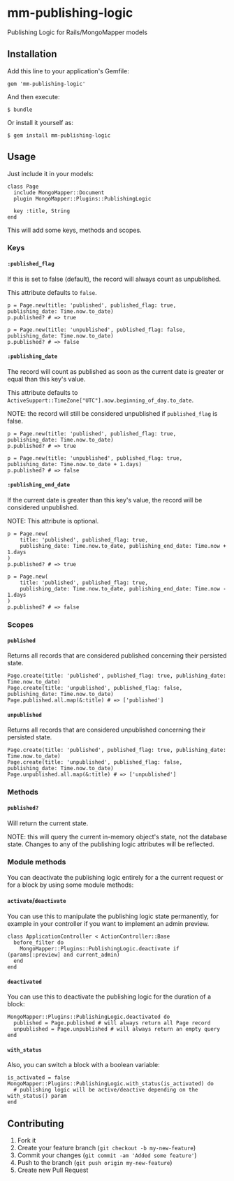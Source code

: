 # mm-publishing-logic

Publishing Logic for Rails/MongoMapper models

## Installation

Add this line to your application's Gemfile:

    gem 'mm-publishing-logic'

And then execute:

    $ bundle

Or install it yourself as:

    $ gem install mm-publishing-logic

## Usage

Just include it in your models:

    class Page
      include MongoMapper::Document
      plugin MongoMapper::Plugins::PublishingLogic

      key :title, String
    end

This will add some keys, methods and scopes.

### Keys

#### `:published_flag`
If this is set to false (default), the record will always count as unpublished.

This attribute defaults to `false`.

    p = Page.new(title: 'published', published_flag: true, publishing_date: Time.now.to_date)
    p.published? # => true

    p = Page.new(title: 'unpublished', published_flag: false, publishing_date: Time.now.to_date)
    p.published? # => false

#### `:publishing_date`
The record will count as published as soon as the current date is greater or equal than this key's value.

This attribute defaults to `ActiveSupport::TimeZone["UTC"].now.beginning_of_day.to_date`.

NOTE: the record will still be considered unpublished if `published_flag` is false.

    p = Page.new(title: 'published', published_flag: true, publishing_date: Time.now.to_date)
    p.published? # => true

    p = Page.new(title: 'unpublished', published_flag: true, publishing_date: Time.now.to_date + 1.days)
    p.published? # => false

#### `:publishing_end_date`
If the current date is greater than this key's value, the record will be considered unpublished.

NOTE: This attribute is optional.

    p = Page.new(
        title: 'published', published_flag: true,
        publishing_date: Time.now.to_date, publishing_end_date: Time.now + 1.days
    )
    p.published? # => true

    p = Page.new(
        title: 'published', published_flag: true,
        publishing_date: Time.now.to_date, publishing_end_date: Time.now - 1.days
    )
    p.published? # => false

### Scopes

#### `published`
Returns all records that are considered published concerning their persisted state.

    Page.create(title: 'published', published_flag: true, publishing_date: Time.now.to_date)
    Page.create(title: 'unpublished', published_flag: false, publishing_date: Time.now.to_date)
    Page.published.all.map(&:title) # => ['published']

#### `unpublished`
Returns all records that are considered unpublished concerning their persisted state.

    Page.create(title: 'published', published_flag: true, publishing_date: Time.now.to_date)
    Page.create(title: 'unpublished', published_flag: false, publishing_date: Time.now.to_date)
    Page.unpublished.all.map(&:title) # => ['unpublished']

### Methods

#### `published?`
Will return the current state.

NOTE: this will query the current in-memory object's state, not the database state. Changes to any of the publishing logic attributes will be reflected.

### Module methods
You can deactivate the publishing logic entirely for a the current request or for a block by using some module methods:

#### `activate`/`deactivate`
You can use this to manipulate the publishing logic state permanently, for example in your controller if you want to implement an admin preview.

    class ApplicationController < ActionController::Base
      before_filter do
        MongoMapper::Plugins::PublishingLogic.deactivate if (params[:preview] and current_admin)
      end
    end

#### `deactivated`
You can use this to deactivate the publishing logic for the duration of a block:

    MongoMapper::Plugins::PublishingLogic.deactivated do
      published = Page.published # will always return all Page record
      unpublished = Page.unpublished # will always return an empty query
    end

#### `with_status`
Also, you can switch a block with a boolean variable:

    is_activated = false
    MongoMapper::Plugins::PublishingLogic.with_status(is_activated) do
      # publishing logic will be active/deactive depending on the with_status() param
    end


## Contributing

1. Fork it
2. Create your feature branch (`git checkout -b my-new-feature`)
3. Commit your changes (`git commit -am 'Added some feature'`)
4. Push to the branch (`git push origin my-new-feature`)
5. Create new Pull Request
